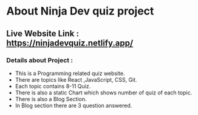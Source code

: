 # About Ninja Dev quiz project

## Live Website Link : https://ninjadevquiz.netlify.app/

### Details about Project :
* This is a Programming related quiz website.
* There are topics like React ,JavaScript, CSS, Git.
* Each topic contains 8-11 Quiz.
* There is also a static Chart which shows number of quiz  of each topic.
* There is also a Blog Section.
* In Blog section there are 3 question answered.
